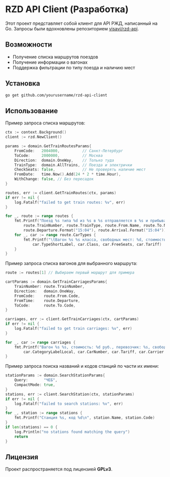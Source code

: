 # RZD API Client (Разработка)

Этот проект представляет собой клиент для API РЖД, написанный на Go.
Запросы были вдохновлены репозиторием [visavi/rzd-api](https://github.com/visavi/rzd-api).

## Возможности
- Получение списка маршрутов поездов
- Получение информации о вагонах
- Поддержка фильтрации по типу поезда и наличию мест

## Установка
```sh
go get github.com/yourusername/rzd-api-client
```

## Использование

Пример запроса списка маршрутов:

```go
ctx := context.Background()
client := rzd.NewClient()

params := domain.GetTrainRoutesParams{
    FromCode:   2004000,          // Санкт-Петербург
    ToCode:     2000000,          // Москва
    Direction:  domain.OneWay,    // Только туда
    TrainType:  domain.AllTrains, // Поезда и электрички
    CheckSeats: false,            // Не проверять наличие мест
    FromDate:   time.Now().Add(24 * 2 * time.Hour),
    WithChange: false, // Без пересадок
}

routes, err := client.GetTrainRoutes(ctx, params)
if err != nil {
    log.Fatalf("failed to get train routes: %v", err)
}

for _, route := range routes {
    fmt.Printf("Поезд %s типа %d из %s в %s отправляется в %s и прибывает в %s\n",
        route.TrainNumber, route.TrainType, route.From.Name, route.To.Name,
        route.Departure.Format("15:04"), route.Arrival.Format("15:04"))
    for _, car := range route.CarTypes {
        fmt.Printf("\tВагон %s %s класса, свободных мест: %d, стоимость: %d руб.\n",
            car.TypeShortLabel, car.Class, car.FreeSeats, car.Tariff)
    }
}
```

Пример запроса списка вагонов для выбранного маршрута:

```go
route := routes[1] // Выбираем первый маршрут для примера

cartParams := domain.GetTrainCarriagesParams{
    TrainNumber: route.TrainNumber,
    Direction:   domain.OneWay,
    FromCode:    route.From.Code,
    FromTime:    route.Departure,
    ToCode:      route.To.Code,
}

carriages, err := client.GetTrainCarriages(ctx, cartParams)
if err != nil {
    log.Fatalf("failed to get train carriages: %v", err)
}

for _, car := range carriages {
    fmt.Printf("Вагон %s %s, стоимость: %d руб., перевозчик: %s, свободных мест: %d\n",
        car.CategoryLabelLocal, car.CarNumber, car.Tariff, car.Carrier.Name, car.FreeSeats)
}
```

Пример запроса поиска названий и кодов станций по части их имени:

```go
stationParams := domain.SearchStationParams{
    Query:       "ЧЕБ",
    CompactMode: true,
}
stations, err := client.SearchStation(ctx, stationParams)
if err != nil {
    log.Fatalf("failed to search stations: %v", err)
}
for _, station := range stations {
    fmt.Printf("Станция %s, код %d\n", station.Name, station.Code)
}
if len(stations) == 0 {
    log.Println("no stations found matching the query")
    return
}
```

## Лицензия
Проект распространяется под лицензией **GPLv3**.


